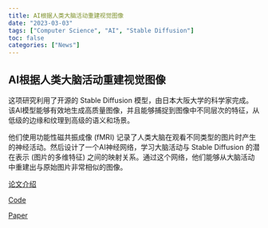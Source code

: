 ```yaml
---
title: AI根据人类大脑活动重建视觉图像
date: "2023-03-03"
tags: ["Computer Science", "AI", "Stable Diffusion"]
toc: false
categories: ["News"]
---
```


## AI根据人类大脑活动重建视觉图像

这项研究利用了开源的 Stable Diffusion 模型，由日本大阪大学的科学家完成。该AI模型能够有效地生成高质量图像，并且能够捕捉到图像中不同层次的特征，从低级的边缘和纹理到高级的语义和场景。

他们使用功能性磁共振成像 (fMRI) 记录了人类大脑在观看不同类型的图片时产生的神经活动。然后设计了一个AI神经网络，学习大脑活动与 Stable Diffusion 的潜在表示 (图片的多维特征) 之间的映射关系。通过这个网络，他们能够从大脑活动中重建出与原始图片非常相似的图像。

[论文介绍](https://sites.google.com/view/stablediffusion-with-brain/)

[Code](https://github.com/yu-takagi/StableDiffusionReconstruction)

[Paper](https://www.biorxiv.org/content/10.1101/2022.11.18.517004v2)